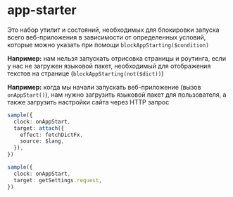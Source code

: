 # app-starter  

Это набор утилит и состояний, необходимых для блокировки запуска всего веб-приложения в зависимости от определенных условий, которые можно указать при помощи `blockAppStarting($condition)`  

**Например:** нам нельзя запускать отрисовка страницы и роутинга, если у нас не загружен языковой пакет, необходимый для отображения текстов на странице (`blockAppStarting(not($dict))`)  

**Например:** когда мы начали запускать веб-приложение (вызов `onAppStart()`), нам нужно загрузить языковой пакет для пользователя, а также загрузить настройки сайта через HTTP запрос  
```ts
sample({
  clock: onAppStart,
  target: attach({
    effect: fetchDictFx,
    source: $lang,
  }),
})
```

```ts
sample({
  clock: onAppStart,
  target: getSettings.request,
})
```